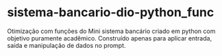 # sistema-bancario-dio-python_func
Otimização com funções do Mini sistema bancário criado em python com objetivo puramente acadêmico. Construído apenas para aplicar entrada, saída e manipulação de dados no prompt.
